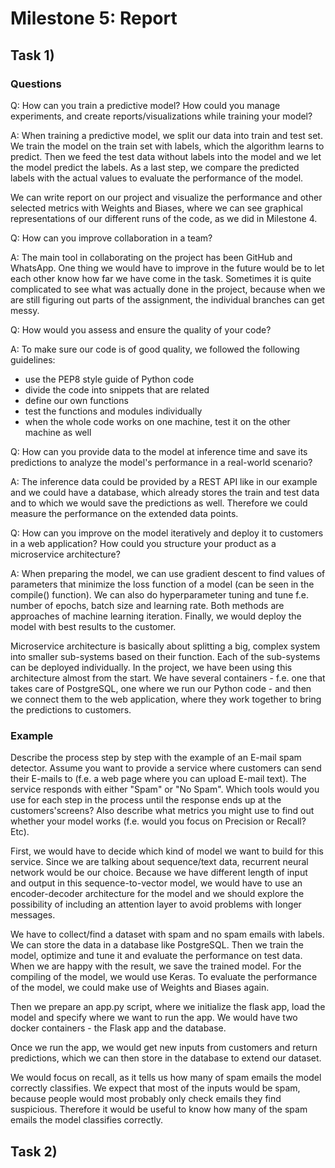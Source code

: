 # Milestone 5: Report

## Task 1)
### Questions
Q: How can you train a predictive model? How could you manage experiments, and create reports/visualizations while training your model?

A: When training a predictive model, we split our data into train and test set. We train the model on the train set with labels, which the algorithm learns to predict. Then we feed the test data without labels into the model and we let the model predict the labels. As a last step, we compare the predicted labels with the actual values to evaluate the performance of the model.

We can write report on our project and visualize the performance and other selected metrics with Weights and Biases, where we can see graphical representations of our different runs of the code, as we did in Milestone 4.

Q: How can you improve collaboration in a team?

A: The main tool in collaborating on the project has been GitHub and WhatsApp. One thing we would have to improve in the future would be to let each other know how far we have come in the task. Sometimes it is quite complicated to see what was actually done in the project, because when we are still figuring out parts of the assignment, the individual branches can get messy.

Q: How would you assess and ensure the quality of your code?

A: To make sure our code is of good quality, we followed the following guidelines:

- use the PEP8 style guide of Python code
- divide the code into snippets that are related
- define our own functions
- test the functions and modules individually
- when the whole code works on one machine, test it on the other machine as well

Q: How can you provide data to the model at inference time and save its predictions to analyze the model's performance in a real-world scenario?

A: The inference data could be provided by a REST API like in our example and we could have a database, which already stores the train and test data and to which we would save the predictions as well. Therefore we could measure the performance on the extended data points.

Q: How can you  improve on the model iteratively and deploy it to customers in a web application? How could you structure your product as a microservice architecture?

A: When preparing the model, we can use gradient descent to find values of parameters that minimize the loss function of a model (can be seen in the compile() function). We can also do hyperparameter tuning and tune f.e. number of epochs, batch size and learning rate. Both methods are approaches of machine learning iteration. Finally, we would deploy the model with best results to the customer.

Microservice architecture is basically about splitting a big, complex system into smaller sub-systems based on their function. Each of the sub-systems can be deployed individually. In the project, we have been using this architecture almost from the start. We have several containers - f.e. one that takes care of PostgreSQL, one where we run our Python code - and then we connect them to the web application, where they work together to bring the predictions to customers.

### Example
Describe the process step by step with the example of an E-mail spam detector. Assume you want to provide a service where customers can send their E-mails to (f.e. a web page where you can upload E-mail text). The service responds with either "Spam" or "No Spam". Which tools would you use for each step in the process until the response ends up at the customers'screens? Also describe what metrics you might use to find out whether your model works (f.e. would you focus on Precision or Recall? Etc).

First, we would have to decide which kind of model we want to build for this service. Since we are talking about sequence/text data, recurrent neural network would be our choice. Because we have different length of input and output in this sequence-to-vector model, we would have to use an encoder-decoder architecture for the model and we should explore the possibility of including an attention layer to avoid problems with longer messages.

We have to collect/find a dataset with spam and no spam emails with labels. We can store the data in a database like PostgreSQL. Then we train the model, optimize and tune it and evaluate the performance on test data. When we are happy with the result, we save the trained model. For the compiling of the model, we would use Keras. To evaluate the performance of the model, we could make use of Weights and Biases again.

Then we prepare an app.py script, where we initialize the flask app, load the model and specify where we want to run the app. We would have two docker containers - the Flask app and the database.

Once we run the app, we would get new inputs from customers and return predictions, which we can then store in the database to extend our dataset.

We would focus on recall, as it tells us how many of spam emails the model correctly classifies. We expect that most of the inputs would be spam, because people would most probably only check emails they find suspicious. Therefore it would be useful to know how many of the spam emails the model classifies correctly.

## Task 2)
